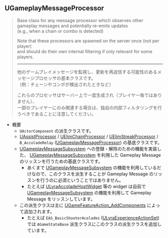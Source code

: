 ## UGameplayMessageProcessor

> Base class for any message processor which observes other gameplay messages and potentially re-emits updates  
> (e.g., when a chain or combo is detected)  
>  
> Note that these processors are spawned on the server once (not per player)  
> and should do their own internal filtering if only relevant for some players.  
> 
> ----
> 他のゲームプレイメッセージを監視し、更新を再送信する可能性のあるメッセージプロセッサの基本クラスです。  
> （例：チェーンやコンボが検出されたときなど）  
>  
> これらのプロセッサはサーバー上で一度生成され（プレイヤー毎ではありません）、  
> 一部のプレイヤーにのみ関連する場合は、独自の内部フィルタリングを行うべきであることに注意してください。   

* 概要
	* `UActorComponent` の派生クラスです。
	* [UAssistProcessor] / [UElimChainProcessor] / [UElimStreakProcessor] / `B_AccoladeRelay` ([UGameplayMessageProcessor]) の基底クラスです。
	* [UGameplayMessageSubsystem] への登録・解除のための機能を実装した、 [UGameplayMessageSubsystem] を利用した Gameplay Message のリッスンを行うための基底クラスです。
		* あくまで [UGameplayMessageSubsystem] の機能を利用しているだけなので、このクラスを派生することが Gameplay Message のリッスンを行うのに必須ということではありません。
		* たとえば [ULyraAccoladeHostWidget] 等の widget は自前で [UGameplayMessageSubsystem] の機能を利用して Gameplay Message をリッスンしています。
	* この派生クラスは主に [UGameFeatureAction_AddComponents] によって追加されます。
		* たとえば `EAS_BasicShooterAcolades` ([ULyraExperienceActionSet]) では `AGameStateBase` 派生クラスにこのクラスの派生クラスを追加しています。



<!--- ページ内のリンク --->

<!--- 自前の画像へのリンク --->

<!--- generated --->
[ULyraExperienceActionSet]: ../../Lyra/Experience/ULyraExperienceActionSet.md#ulyraexperienceactionset
[ULyraAccoladeHostWidget]: ../../Lyra/GameplayMessageAccolade/ULyraAccoladeHostWidget.md#ulyraaccoladehostwidget
[UAssistProcessor]: ../../Lyra/GameplayMessageProcessor/UAssistProcessor.md#uassistprocessor
[UElimChainProcessor]: ../../Lyra/GameplayMessageProcessor/UElimChainProcessor.md#uelimchainprocessor
[UElimStreakProcessor]: ../../Lyra/GameplayMessageProcessor/UElimStreakProcessor.md#uelimstreakprocessor
[UGameplayMessageProcessor]: ../../Lyra/GameplayMessageProcessor/UGameplayMessageProcessor.md#ugameplaymessageprocessor
[UGameplayMessageSubsystem]: ../../Plugin/GameplayMessageSubsystem/UGameplayMessageSubsystem.md#ugameplaymessagesubsystem
[UGameFeatureAction_AddComponents]: ../../UE/GameFeature/UGameFeatureAction_AddComponents.md#ugamefeatureaction_addcomponents

